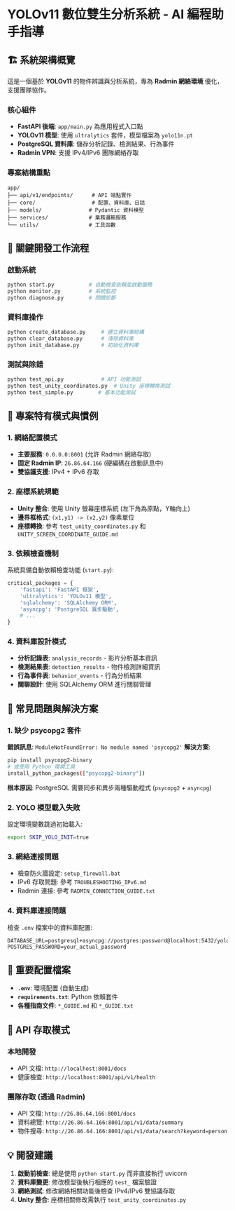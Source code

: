 # YOLOv11 數位雙生分析系統 - AI 編程助手指導

## 🏗️ 系統架構概覽

這是一個基於 **YOLOv11** 的物件辨識與分析系統，專為 **Radmin 網絡環境** 優化，支援團隊協作。

### 核心組件
- **FastAPI 後端**: `app/main.py` 為應用程式入口點
- **YOLOv11 模型**: 使用 `ultralytics` 套件，模型檔案為 `yolo11n.pt`
- **PostgreSQL 資料庫**: 儲存分析記錄、檢測結果、行為事件
- **Radmin VPN**: 支援 IPv4/IPv6 團隊網絡存取

### 專案結構重點
```
app/
├── api/v1/endpoints/      # API 端點實作
├── core/                  # 配置、資料庫、日誌
├── models/               # Pydantic 資料模型
├── services/             # 業務邏輯服務
└── utils/                # 工具函數
```

## 🔧 關鍵開發工作流程

### 啟動系統
```bash
python start.py           # 自動檢查依賴並啟動服務
python monitor.py         # 系統監控
python diagnose.py        # 問題診斷
```

### 資料庫操作
```bash
python create_database.py     # 建立資料庫結構
python clear_database.py      # 清除資料庫
python init_database.py       # 初始化資料庫
```

### 測試與除錯
```bash
python test_api.py            # API 功能測試
python test_unity_coordinates.py  # Unity 座標轉換測試
python test_simple.py        # 基本功能測試
```

## 🎯 專案特有模式與慣例

### 1. 網絡配置模式
- **主要服務**: `0.0.0.0:8001` (允許 Radmin 網絡存取)
- **固定 Radmin IP**: `26.86.64.166` (硬編碼在啟動訊息中)
- **雙協議支援**: IPv4 + IPv6 存取

### 2. 座標系統規範
- **Unity 整合**: 使用 Unity 螢幕座標系統 (左下角為原點，Y軸向上)
- **邊界框格式**: `(x1,y1) -> (x2,y2)` 像素單位
- **座標轉換**: 參考 `test_unity_coordinates.py` 和 `UNITY_SCREEN_COORDINATE_GUIDE.md`

### 3. 依賴檢查機制
系統具備自動依賴檢查功能 (`start.py`):
```python
critical_packages = {
    'fastapi': 'FastAPI 框架',
    'ultralytics': 'YOLOv11 模型',
    'sqlalchemy': 'SQLAlchemy ORM',
    'asyncpg': 'PostgreSQL 異步驅動',
    # ...
}
```

### 4. 資料庫設計模式
- **分析記錄表**: `analysis_records` - 影片分析基本資訊
- **檢測結果表**: `detection_results` - 物件檢測詳細資訊  
- **行為事件表**: `behavior_events` - 行為分析結果
- **關聯設計**: 使用 SQLAlchemy ORM 進行關聯管理

## 🚨 常見問題與解決方案

### 1. 缺少 psycopg2 套件
**錯誤訊息**: `ModuleNotFoundError: No module named 'psycopg2'`
**解決方案**:
```bash
pip install psycopg2-binary
# 或使用 Python 環境工具
install_python_packages(["psycopg2-binary"])
```
**根本原因**: PostgreSQL 需要同步和異步兩種驅動程式 (`psycopg2` + `asyncpg`)

### 2. YOLO 模型載入失敗
設定環境變數跳過初始載入:
```bash
export SKIP_YOLO_INIT=true
```

### 3. 網絡連接問題
- 檢查防火牆設定: `setup_firewall.bat`
- IPv6 存取問題: 參考 `TROUBLESHOOTING_IPv6.md`
- Radmin 連接: 參考 `RADMIN_CONNECTION_GUIDE.txt`

### 4. 資料庫連接問題
檢查 `.env` 檔案中的資料庫配置:
```properties
DATABASE_URL=postgresql+asyncpg://postgres:password@localhost:5432/yolo_analysis
POSTGRES_PASSWORD=your_actual_password
```

## 📝 重要配置檔案

- **`.env`**: 環境配置 (自動生成)
- **`requirements.txt`**: Python 依賴套件
- **各種指南文件**: `*_GUIDE.md` 和 `*_GUIDE.txt`

## 🔗 API 存取模式

### 本地開發
- API 文檔: `http://localhost:8001/docs`
- 健康檢查: `http://localhost:8001/api/v1/health`

### 團隊存取 (透過 Radmin)
- API 文檔: `http://26.86.64.166:8001/docs`
- 資料總覽: `http://26.86.64.166:8001/api/v1/data/summary`
- 物件搜尋: `http://26.86.64.166:8001/api/v1/data/search?keyword=person`

## 💡 開發建議

1. **啟動前檢查**: 總是使用 `python start.py` 而非直接執行 uvicorn
2. **資料庫變更**: 修改模型後執行相應的 `test_` 檔案驗證
3. **網絡測試**: 修改網絡相關功能後檢查 IPv4/IPv6 雙協議存取
4. **Unity 整合**: 座標相關修改需執行 `test_unity_coordinates.py`
